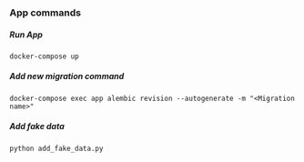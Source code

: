 ### App commands

##### Run App
`docker-compose up`
##### Add new migration command
`docker-compose exec app alembic revision --autogenerate -m "<Migration name>"`
##### Add fake data
`python add_fake_data.py`